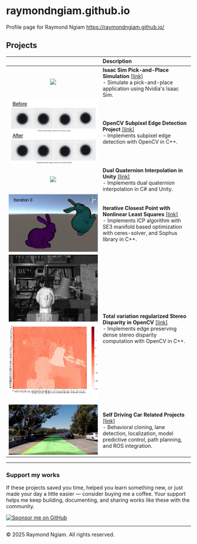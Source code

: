 # raymondngiam.github.io
Profile page for Raymond Ngiam https://raymondngiam.github.io/

## Projects

||Description
|:-:|:-|
![](images/pick-and-place-sim.gif)|**Isaac Sim Pick-and-Place Simulation** [[link]](https://raymondngiam.github.io/isaac-sim-pick-and-place-simulation/)<br>- Simulate a pick-and-place application using Nvidia's Isaac Sim.
![](images/subpixel.png)|**OpenCV Subpixel Edge Detection Project** [[link]](https://raymondngiam.github.io/subpixel-edge-contour-in-opencv/)<br>- Implements subpixel edge detection with OpenCV in C++.
![](images/screw.gif)|**Dual Quaternion Interpolation in Unity** [[link]](https://raymondngiam.github.io/dual-quaternion-interpolation-in-unity)<br>- Implements dual quaternion interpolation in C# and Unity. 
![](images/lbfgs.gif)|**Iterative Closest Point with Nonlinear Least Squares** [[link]](https://raymondngiam.github.io/icp-with-nonlinear-least-squares)<br>- Implements ICP algorithm with SE3 manifold based optimization with ceres-solver, and Sophus library in C++.
![](images/disparity.png)|**Total variation regularized Stereo Disparity in OpenCV** [[link]](https://raymondngiam.github.io/tv-regularized-stereo-disparity-in-opencv)<br>-	Implements edge preserving dense stereo disparity computation with OpenCV in C++.
![](images/AdvancedLaneFinding.jpg)|**Self Driving Car Related Projects** [[link]](https://raymondngiam.github.io/CarND-Projects/)<br>- Behavioral cloning, lane detection, localization, model predictive control, path planning, and ROS integration.

---
### Support my works

If these projects saved you time, helped you learn something new, or just made your day a little easier — consider buying me a coffee. Your support helps me keep building, documenting, and sharing works like these with the community.

<a href="https://github.com/sponsors/raymondngiam?frequency=one-time&sponsor=raymondngiam" target="_blank">
  <img src="https://img.shields.io/badge/Buy%20me%20a%20coffee-%E2%9D%A4-orange?logo=githubsponsors&style=flat-square" alt="Sponsor me on GitHub" />
</a>

---

<footer>
  <p>&copy; 2025 Raymond Ngiam. All rights reserved.</p>
</footer>

